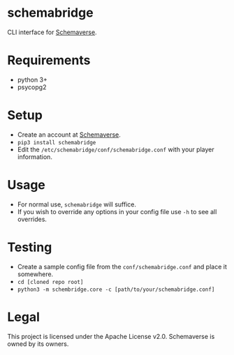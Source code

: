 # schemabridge

CLI interface for [Schemaverse](https://schemaverse.com/).

# Requirements

* python 3+
* psycopg2

# Setup

* Create an account at [Schemaverse](https://schemaverse.com/).
* `pip3 install schemabridge`
* Edit the `/etc/schemabridge/conf/schemabridge.conf` with your player information.

# Usage

* For normal use, `schemabridge` will suffice.
* If you wish to override any options in your config file use `-h` to see all overrides.

# Testing

* Create a sample config file from the `conf/schemabridge.conf` and place it somewhere.
* `cd [cloned repo root]`
* `python3 -m schembridge.core -c [path/to/your/schemabridge.conf]`

# Legal

This project is licensed under the Apache License v2.0. Schemaverse is owned by its owners.
